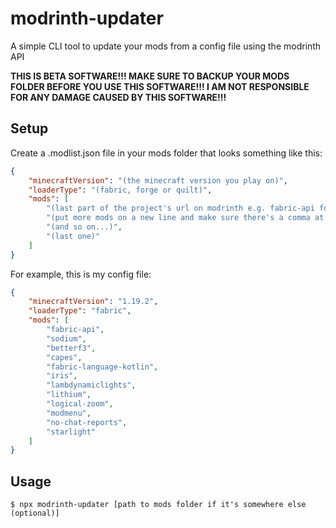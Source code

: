 # modrinth-updater

A simple CLI tool to update your mods from a config file using the modrinth API

**THIS IS BETA SOFTWARE!!! MAKE SURE TO BACKUP YOUR MODS FOLDER BEFORE YOU USE THIS SOFTWARE!!! I AM NOT RESPONSIBLE FOR ANY DAMAGE CAUSED BY THIS SOFTWARE!!!**

## Setup


Create a .modlist.json file in your mods folder that looks something like this:

```json
{
    "minecraftVersion": "(the minecraft version you play on)",
    "loaderType": "(fabric, forge or quilt)",
    "mods": [
        "(last part of the project's url on modrinth e.g. fabric-api for the Fabric API)",
        "(put more mods on a new line and make sure there's a comma at the end of the previous line)",
        "(and so on...)",
        "(last one)"
    ]
}
```

For example, this is my config file:

```json
{
    "minecraftVersion": "1.19.2",
    "loaderType": "fabric",
    "mods": [
        "fabric-api",
        "sodium",
        "betterf3",
        "capes",
        "fabric-language-kotlin",
        "iris",
        "lambdynamiclights",
        "lithium",
        "logical-zoom",
        "modmenu",
        "no-chat-reports",
        "starlight"
    ]
}
```

## Usage

```
$ npx modrinth-updater [path to mods folder if it's somewhere else (optional)]
```